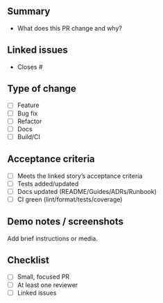 ## Summary
- What does this PR change and why?

## Linked issues
- Closes #

## Type of change
- [ ] Feature
- [ ] Bug fix
- [ ] Refactor
- [ ] Docs
- [ ] Build/CI

## Acceptance criteria
- [ ] Meets the linked story’s acceptance criteria
- [ ] Tests added/updated
- [ ] Docs updated (README/Guides/ADRs/Runbook)
- [ ] CI green (lint/format/tests/coverage)

## Demo notes / screenshots
Add brief instructions or media.

## Checklist
- [ ] Small, focused PR
- [ ] At least one reviewer
- [ ] Linked issues

